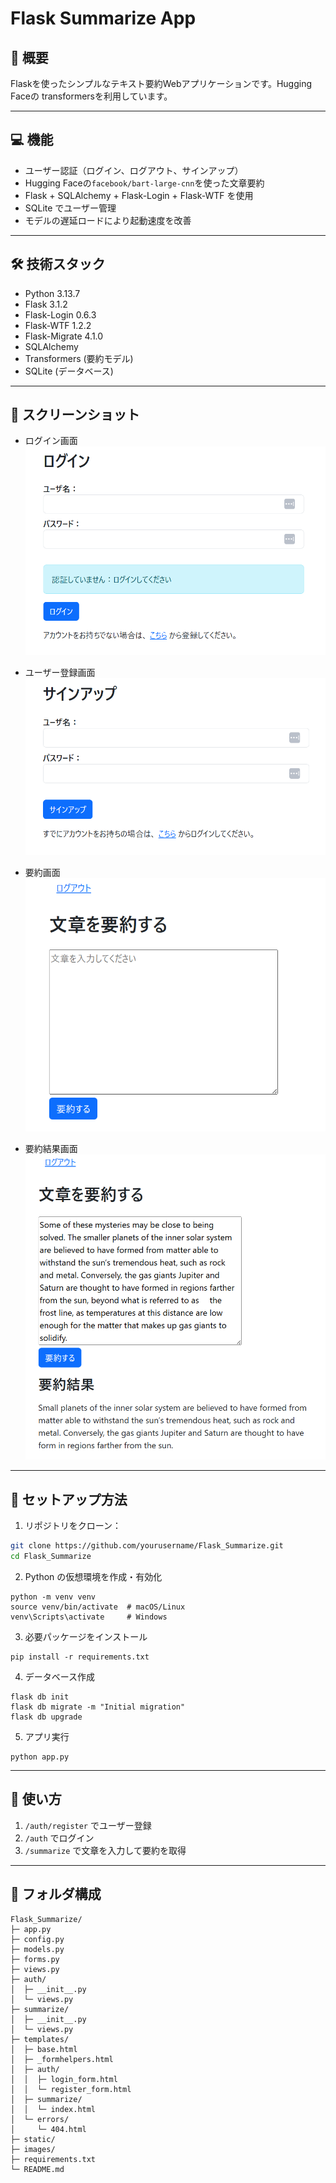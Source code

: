 # Flask Summarize App

## 📌 概要
Flaskを使ったシンプルなテキスト要約Webアプリケーションです。Hugging Faceの transformersを利用しています。

---

## 💻 機能

- ユーザー認証（ログイン、ログアウト、サインアップ）
- Hugging Faceの`facebook/bart-large-cnn`を使った文章要約
- Flask + SQLAlchemy + Flask-Login + Flask-WTF を使用
- SQLite でユーザー管理
- モデルの遅延ロードにより起動速度を改善

---

## 🛠 技術スタック

- Python 3.13.7
- Flask 3.1.2
- Flask-Login 0.6.3
- Flask-WTF 1.2.2
- Flask-Migrate 4.1.0
- SQLAlchemy
- Transformers (要約モデル)
- SQLite (データベース)

---

## 📸 スクリーンショット

- ログイン画面
![ログイン画面](images/login.png)

- ユーザー登録画面
![ユーザー登録画面](images/register.png)

- 要約画面
![要約画面](images/summarize.png)

- 要約結果画面
![要約結果画面](images/summarized.png)

---

## 🚀 セットアップ方法

1. リポジトリをクローン：

```bash
git clone https://github.com/yourusername/Flask_Summarize.git
cd Flask_Summarize
```

2. Python の仮想環境を作成・有効化
```
python -m venv venv
source venv/bin/activate  # macOS/Linux
venv\Scripts\activate     # Windows
```

3. 必要パッケージをインストール
```
pip install -r requirements.txt
```

4. データベース作成
```
flask db init
flask db migrate -m "Initial migration"
flask db upgrade
```

5. アプリ実行
```
python app.py
```

---

## 📝 使い方

1. `/auth/register` でユーザー登録
2. `/auth` でログイン
3. `/summarize` で文章を入力して要約を取得

---

## 📂 フォルダ構成
```
Flask_Summarize/
├─ app.py
├─ config.py
├─ models.py
├─ forms.py
├─ views.py
├─ auth/
│  ├─ __init__.py
│  └─ views.py
├─ summarize/
│  ├─ __init__.py
│  └─ views.py
├─ templates/
│  ├─ base.html
│  ├─ _formhelpers.html
│  ├─ auth/
│  │  ├─ login_form.html
│  │  └─ register_form.html
│  ├─ summarize/
│  │  └─ index.html
│  └─ errors/
│     └─ 404.html
├─ static/
├─ images/
├─ requirements.txt
└─ README.md
```
